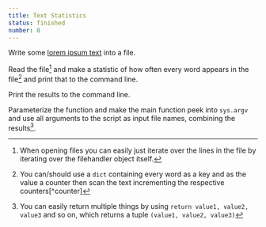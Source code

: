 ```yaml
---
title: Text Statistics
status: finished
number: 8
---
```



Write some [lorem ipsum text](http://www.loremipsum.de) into a file.

Read the file[^filereading] and make a statistic of how often every word appears in the file[^dict] and print that to the command line.

Print the results to the command line.

Parameterize the function and make the main function peek into `sys.argv` and use all arguments to the script as input file names, combining the results[^tuple].


[^dict]:
    You can/should use a `dict` containing every word as a key and as the value a counter then scan the text incrementing the respective counters[^counter]

[^filereading]:
    When opening files you can easily just iterate over the lines in the file by iterating over the filehandler object itself.

[^tuple]:
    You can easily return multiple things by using `return value1, value2, value3` and so on, which returns a tuple `(value1, value2, value3)`
